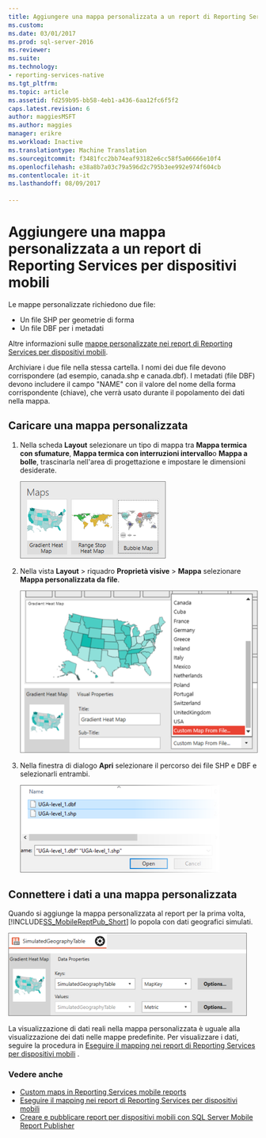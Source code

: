 ```yaml
---
title: Aggiungere una mappa personalizzata a un report di Reporting Services per dispositivi mobili | Documenti Microsoft
ms.custom: 
ms.date: 03/01/2017
ms.prod: sql-server-2016
ms.reviewer: 
ms.suite: 
ms.technology:
- reporting-services-native
ms.tgt_pltfrm: 
ms.topic: article
ms.assetid: fd259b95-bb58-4eb1-a436-6aa12fc6f5f2
caps.latest.revision: 6
author: maggiesMSFT
ms.author: maggies
manager: erikre
ms.workload: Inactive
ms.translationtype: Machine Translation
ms.sourcegitcommit: f3481fcc2bb74eaf93182e6cc58f5a06666e10f4
ms.openlocfilehash: e38a8b7a03c79a596d2c795b3ee992e974f604cb
ms.contentlocale: it-it
ms.lasthandoff: 08/09/2017

---
```

# <a name="add-a-custom-map-to-a-reporting-services-mobile-report"></a>Aggiungere una mappa personalizzata a un report di Reporting Services per dispositivi mobili
Le mappe personalizzate richiedono due file:  
* Un file SHP per geometrie di forma  
* Un file DBF per i metadati  
  
Altre informazioni sulle [mappe personalizzate nei report di Reporting Services per dispositivi mobili](../../reporting-services/mobile-reports/custom-maps-in-reporting-services-mobile-reports.md).  
  
Archiviare i due file nella stessa cartella. I nomi dei due file devono corrispondere (ad esempio, canada.shp e canada.dbf). I metadati (file DBF) devono includere il campo "NAME" con il valore del nome della forma corrispondente (chiave), che verrà usato durante il popolamento dei dati nella mappa.   
  
## <a name="load-a-custom-map"></a>Caricare una mappa personalizzata  
  
1. Nella scheda **Layout** selezionare un tipo di mappa tra **Mappa termica con sfumature**, **Mappa termica con interruzioni intervallo**o **Mappa a bolle**, trascinarla nell'area di progettazione e impostare le dimensioni desiderate.  
  
   ![SSMRP_MapsGallery](../../reporting-services/mobile-reports/media/ssmrp-mapsgallery.png)  
  
2. Nella vista **Layout** > riquadro **Proprietà visive** > **Mappa** selezionare **Mappa personalizzata da file**.   
  
   ![SSMRP_SelectCustomMap](../../reporting-services/mobile-reports/media/ssmrp-selectcustommap.png)  
  
3. Nella finestra di dialogo **Apri** selezionare il percorso dei file SHP e DBF e selezionarli entrambi.   
  
   ![SSMRP_SelectDBFandSHP](../../reporting-services/mobile-reports/media/ssmrp-selectdbfandshp.png)  
  
## <a name="connect-data-to-a-custom-map"></a>Connettere i dati a una mappa personalizzata  
Quando si aggiunge la mappa personalizzata al report per la prima volta, [!INCLUDE[SS_MobileReptPub_Short](../../includes/ss-mobilereptpub-short.md)] lo popola con dati geografici simulati.  
  
![SSMRP_MapsData](../../reporting-services/mobile-reports/media/ssmrp-mapsdata.png)  
  
La visualizzazione di dati reali nella mappa personalizzata è uguale alla visualizzazione dei dati nelle mappe predefinite. Per visualizzare i dati, seguire la procedura in [Eseguire il mapping nei report di Reporting Services per dispositivi mobili](../../reporting-services/mobile-reports/maps-in-reporting-services-mobile-reports.md) .  
  
### <a name="see-also"></a>Vedere anche  
- [Custom maps in Reporting Services mobile reports](../../reporting-services/mobile-reports/custom-maps-in-reporting-services-mobile-reports.md)  
- [Eseguire il mapping nei report di Reporting Services per dispositivi mobili](../../reporting-services/mobile-reports/maps-in-reporting-services-mobile-reports.md)  
- [Creare e pubblicare report per dispositivi mobili con SQL Server Mobile Report Publisher](../../reporting-services/mobile-reports/create-mobile-reports-with-sql-server-mobile-report-publisher.md)   
  
  
  
  

